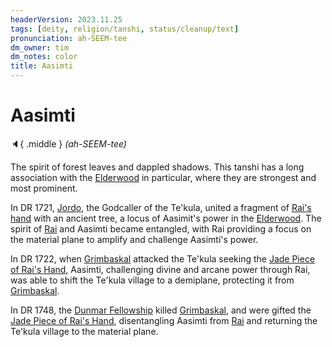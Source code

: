 ```yaml
---
headerVersion: 2023.11.25
tags: [deity, religion/tanshi, status/cleanup/text]
pronunciation: ah-SEEM-tee
dm_owner: tim
dm_notes: color
title: Aasimti
---
```

# Aasimti
:speaker:{ .middle } *(ah-SEEM-tee)*  



The spirit of forest leaves and dappled shadows. This tanshi has a long association with the [Elderwood](<../../../gazetteer/central-highlands/elderwood.md>) in particular, where they are strongest and most prominent. 


In DR 1721, [Jordo](<../../../people/deno-qai/jordo.md>), the Godcaller of the Te'kula, united a fragment of [Rai's hand](<../../../campaigns/dunmari-frontier-campaign/treasure/jade-piece-of-rai-s-hand.md>) with an ancient tree, a locus of Aasimit's power in the [Elderwood](<../../../gazetteer/central-highlands/elderwood.md>). The spirit of [Rai](<../../../people/pcs/great-war/rai.md>) and Aasimti became entangled, with Rai providing a focus on the material plane to amplify and challenge Aasimti's power. 

In DR 1722, when [Grimbaskal](<../../../people/other-nonhumans/mezzar.md>) attacked the Te'kula seeking the [Jade Piece of Rai's Hand](<../../../campaigns/dunmari-frontier-campaign/treasure/jade-piece-of-rai-s-hand.md>), Aasimti, challenging divine and arcane power through Rai, was able to shift the Te'kula village to a demiplane, protecting it from [Grimbaskal](<../../../people/other-nonhumans/mezzar.md>). 

In DR 1748, the [Dunmar Fellowship](<../../../people/pcs/dunmar-fellowship/dunmar-fellowship.md>) killed [Grimbaskal](<../../../people/other-nonhumans/mezzar.md>), and were gifted the [Jade Piece of Rai's Hand](<../../../campaigns/dunmari-frontier-campaign/treasure/jade-piece-of-rai-s-hand.md>), disentangling Aasimti from [Rai](<../../../people/pcs/great-war/rai.md>) and returning the Te'kula village to the material plane. 



